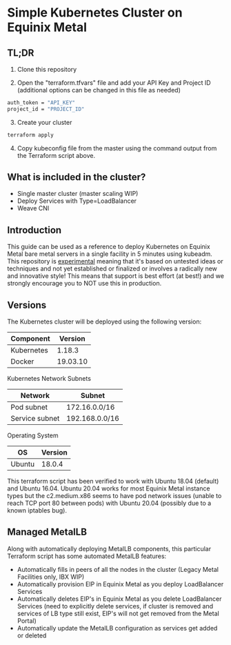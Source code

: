 Simple Kubernetes Cluster on Equinix Metal
===========================

TL;DR
----

1. Clone this repository

2. Open the "terraform.tfvars" file and add your API Key and Project ID (additional options can be changed in this file as needed)
```sh
auth_token = "API_KEY"
project_id = "PROJECT_ID"
```

3. Create your cluster
```sh
terraform apply
```

4. Copy kubeconfig file from the master using the command output from the Terraform script above.

What is included in the cluster?
----
- Single master cluster (master scaling WIP)
- Deploy Services with Type=LoadBalancer
- Weave CNI

Introduction
----
This guide can be used as a reference to deploy Kubernetes on Equinix Metal bare metal servers in a single facility in 5 minutes using kubeadm. This repository is [experimental](https://github.com/packethost/standards/blob/master/experimental-statement.md) meaning that it's based on untested ideas or techniques and not yet established or finalized or involves a radically new and innovative style! This means that support is best effort (at best!) and we strongly encourage you to NOT use this in production.

Versions
----
The Kubernetes cluster will be deployed using the following version:

| Component  | Version  |
| ---------- | -------  |
| Kubernetes | 1.18.3   |
| Docker     | 19.03.10 |

Kubernetes Network Subnets

| Network                  | Subnet           |
| ------------------------ | ---------------- |
| Pod subnet               | 172.16.0.0/16    |
| Service subnet           | 192.168.0.0/16   |

Operating System

| OS     | Version |
| ------ | ------- |
| Ubuntu | 18.0.4  |

This terraform script has been verified to work with Ubuntu 18.04 (default) and Ubuntu 16.04. Ubuntu 20.04 works for most Equinix Metal instance types but the c2.medium.x86 seems to have pod network issues (unable to reach TCP port 80 between pods) with Ubuntu 20.04 (possibly due to a known iptables bug).

Managed MetalLB
----
Along with automatically deploying MetalLB components, this particular Terraform script has some automated MetalLB features:
- Automatically fills in peers of all the nodes in the cluster (Legacy Metal Facilities only, IBX WIP)
- Automatically provision EIP in Equinix Metal as you deploy LoadBalancer Services
- Automatically deletes EIP's in Equinix Metal as you delete LoadBalancer Services (need to explicitly delete services, if cluster is removed and services of LB type still exist, EIP's will not get removed from the Metal Portal)
- Automatically update the MetalLB configuration as services get added or deleted 
